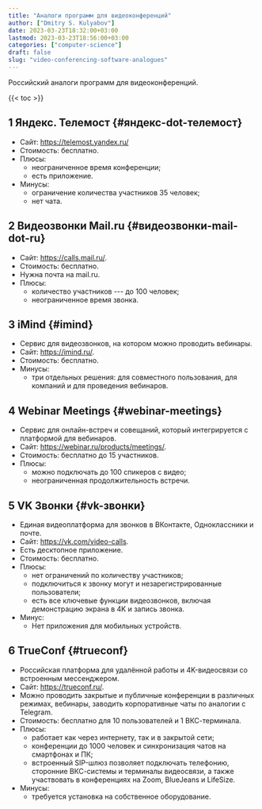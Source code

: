 ```yaml
---
title: "Аналоги программ для видеоконференций"
author: ["Dmitry S. Kulyabov"]
date: 2023-03-23T18:32:00+03:00
lastmod: 2023-03-23T18:56:00+03:00
categories: ["computer-science"]
draft: false
slug: "video-conferencing-software-analogues"
---
```


Российский аналоги программ для видеоконференций.

<!--more-->

{{< toc >}}


## <span class="section-num">1</span> Яндекс. Телемост {#яндекс-dot-телемост}

-   Сайт: <https://telemost.yandex.ru/>
-   Стоимость: бесплатно.
-   Плюсы:
    -   неограниченное время конференции;
    -   есть приложение.
-   Минусы:
    -   ограничение количества участников 35 человек;
    -   нет чата.


## <span class="section-num">2</span> Видеозвонки Mail.ru {#видеозвонки-mail-dot-ru}

-   Сайт: <https://calls.mail.ru/>.
-   Стоимость: бесплатно.
-   Нужна почта на mail.ru.
-   Плюсы:
    -   количество участников --- до 100 человек;
    -   неограниченное время звонка.


## <span class="section-num">3</span> iMind {#imind}

-   Сервис для видеозвонков, на котором можно проводить вебинары.
-   Сайт: <https://imind.ru/>.
-   Стоимость: бесплатно.
-   Минусы:
    -   три отдельных решения: для совместного пользования, для компаний и для проведения вебинаров.


## <span class="section-num">4</span> Webinar Meetings {#webinar-meetings}

-   Сервис для онлайн-встреч и совещаний, который интегрируется с платформой для вебинаров.
-   Сайт: <https://webinar.ru/products/meetings/>.
-   Стоимость: бесплатно до 15 участников.
-   Плюсы:
    -   можно подключать до 100 спикеров с видео;
    -   неограниченная продолжительность встречи.


## <span class="section-num">5</span> VK Звонки {#vk-звонки}

-   Единая видеоплатформа для звонков в ВКонтакте, Одноклассники и почте.
-   Сайт: <https://vk.com/video-calls>.
-   Есть десктопное приложение.
-   Стоимость: бесплатно.
-   Плюсы:
    -   нет ограничений по количеству участников;
    -   подключиться к звонку могут и незарегистрированные пользователи;
    -   есть все ключевые функции видеозвонков, включая демонстрацию экрана в 4K и запись звонка.
-   Минус:
    -   Нет приложения для мобильных устройств.


## <span class="section-num">6</span> TrueConf {#trueconf}

-   Российская платформа для удалённой работы и 4K-видеосвязи со встроенным мессенджером.
-   Сайт: <https://trueconf.ru/>.
-   Можно проводить закрытые и публичные конференции в различных режимах, вебинары, заводить корпоративные чаты по аналогии с Telegram.
-   Стоимость: бесплатно для 10 пользователей и 1 ВКС-терминала.
-   Плюсы:
    -   работает как через интернету, так и в закрытой сети;
    -   конференции до 1000 человек и синхронизация чатов на смартфонах и ПК;
    -   встроенный SIP-шлюз позволяет подключать телефонию, сторонние ВКС-системы и терминалы видеосвязи, а также участвовать в конференциях на Zoom, BlueJeans и LifeSize.
-   Минусы:
    -   требуется установка на собственное оборудование.
